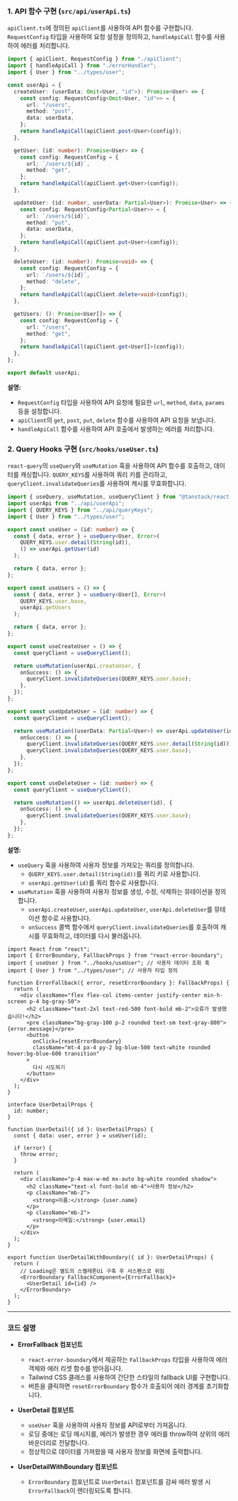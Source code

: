 ### 1. API 함수 구현 (`src/api/userApi.ts`)

`apiClient.ts`에 정의된 `apiClient`를 사용하여 API 함수를 구현합니다. `RequestConfig` 타입을 사용하여 요청 설정을 정의하고, `handleApiCall` 함수를 사용하여 에러를 처리합니다.

```typescript:src/api/userApi.ts
import { apiClient, RequestConfig } from "./apiClient";
import { handleApiCall } from "./errorHandler";
import { User } from "../types/user";

const userApi = {
  createUser: (userData: Omit<User, "id">): Promise<User> => {
    const config: RequestConfig<Omit<User, "id">> = {
      url: "/users",
      method: "post",
      data: userData,
    };
    return handleApiCall(apiClient.post<User>(config));
  },

  getUser: (id: number): Promise<User> => {
    const config: RequestConfig = {
      url: `/users/${id}`,
      method: "get",
    };
    return handleApiCall(apiClient.get<User>(config));
  },

  updateUser: (id: number, userData: Partial<User>): Promise<User> => {
    const config: RequestConfig<Partial<User>> = {
      url: `/users/${id}`,
      method: "put",
      data: userData,
    };
    return handleApiCall(apiClient.put<User>(config));
  },

  deleteUser: (id: number): Promise<void> => {
    const config: RequestConfig = {
      url: `/users/${id}`,
      method: "delete",
    };
    return handleApiCall(apiClient.delete<void>(config));
  },

  getUsers: (): Promise<User[]> => {
    const config: RequestConfig = {
      url: "/users",
      method: "get",
    };
    return handleApiCall(apiClient.get<User[]>(config));
  },
};

export default userApi;
```

**설명:**

- `RequestConfig` 타입을 사용하여 API 요청에 필요한 `url`, `method`, `data`, `params` 등을 설정합니다.
- `apiClient`의 `get`, `post`, `put`, `delete` 함수를 사용하여 API 요청을 보냅니다.
- `handleApiCall` 함수를 사용하여 API 호출에서 발생하는 에러를 처리합니다.

### 2. Query Hooks 구현 (`src/hooks/useUser.ts`)

`react-query`의 `useQuery`와 `useMutation` 훅을 사용하여 API 함수를 호출하고, 데이터를 캐싱합니다. `QUERY_KEYS`를 사용하여 쿼리 키를 관리하고, `queryClient.invalidateQueries`를 사용하여 캐시를 무효화합니다.

```typescript:src/hooks/useUser.ts
import { useQuery, useMutation, useQueryClient } from "@tanstack/react-query";
import userApi from "../api/userApi";
import { QUERY_KEYS } from "../api/queryKeys";
import { User } from "../types/user";

export const useUser = (id: number) => {
  const { data, error } = useQuery<User, Error>(
    QUERY_KEYS.user.detail(String(id)),
    () => userApi.getUser(id)
  );

  return { data, error };
};

export const useUsers = () => {
  const { data, error } = useQuery<User[], Error>(
    QUERY_KEYS.user.base,
    userApi.getUsers
  );

  return { data, error };
};

export const useCreateUser = () => {
  const queryClient = useQueryClient();

  return useMutation(userApi.createUser, {
    onSuccess: () => {
      queryClient.invalidateQueries(QUERY_KEYS.user.base);
    },
  });
};

export const useUpdateUser = (id: number) => {
  const queryClient = useQueryClient();

  return useMutation((userData: Partial<User>) => userApi.updateUser(id, userData), {
    onSuccess: () => {
      queryClient.invalidateQueries(QUERY_KEYS.user.detail(String(id)));
      queryClient.invalidateQueries(QUERY_KEYS.user.base);
    },
  });
};

export const useDeleteUser = (id: number) => {
  const queryClient = useQueryClient();

  return useMutation(() => userApi.deleteUser(id), {
    onSuccess: () => {
      queryClient.invalidateQueries(QUERY_KEYS.user.base);
    },
  });
};
```

**설명:**

- `useQuery` 훅을 사용하여 사용자 정보를 가져오는 쿼리를 정의합니다.
  - `QUERY_KEYS.user.detail(String(id))`를 쿼리 키로 사용합니다.
  - `userApi.getUser(id)`를 쿼리 함수로 사용합니다.
- `useMutation` 훅을 사용하여 사용자 정보를 생성, 수정, 삭제하는 뮤테이션을 정의합니다.
  - `userApi.createUser`, `userApi.updateUser`, `userApi.deleteUser`를 뮤테이션 함수로 사용합니다.
  - `onSuccess` 콜백 함수에서 `queryClient.invalidateQueries`를 호출하여 캐시를 무효화하고, 데이터를 다시 불러옵니다.

```tsx:src/components/UserDetail.tsx
import React from "react";
import { ErrorBoundary, FallbackProps } from "react-error-boundary";
import { useUser } from "../hooks/useUser"; // 사용자 데이터 조회 훅
import { User } from "../types/user"; // 사용자 타입 정의

function ErrorFallback({ error, resetErrorBoundary }: FallbackProps) {
  return (
    <div className="flex flex-col items-center justify-center min-h-screen p-4 bg-gray-50">
      <h2 className="text-2xl text-red-500 font-bold mb-2">오류가 발생했습니다!</h2>
      <pre className="bg-gray-100 p-2 rounded text-sm text-gray-800">{error.message}</pre>
      <button
        onClick={resetErrorBoundary}
        className="mt-4 px-4 py-2 bg-blue-500 text-white rounded hover:bg-blue-600 transition"
      >
        다시 시도하기
      </button>
    </div>
  );
}

interface UserDetailProps {
  id: number;
}

function UserDetail({ id }: UserDetailProps) {
  const { data: user, error } = useUser(id);

  if (error) {
    throw error;
  }

  return (
    <div className="p-4 max-w-md mx-auto bg-white rounded shadow">
      <h2 className="text-xl font-bold mb-4">사용자 정보</h2>
      <p className="mb-2">
        <strong>이름:</strong> {user.name}
      </p>
      <p className="mb-2">
        <strong>이메일:</strong> {user.email}
      </p>
    </div>
  );
}

export function UserDetailWithBoundary({ id }: UserDetailProps) {
  return (
    // Loading은 별도의 스켈레톤Ui 구축 후 서스펜스로 위임
    <ErrorBoundary FallbackComponent={ErrorFallback}>
      <UserDetail id={id} />
    </ErrorBoundary>
  );
}
```

---

### 코드 설명

- **ErrorFallback 컴포넌트**

  - `react-error-boundary`에서 제공하는 `FallbackProps` 타입을 사용하여 에러 객체와 에러 리셋 함수를 받아옵니다.
  - Tailwind CSS 클래스를 사용하여 간단한 스타일의 fallback UI를 구현합니다.
  - 버튼을 클릭하면 `resetErrorBoundary` 함수가 호출되어 에러 경계를 초기화합니다.

- **UserDetail 컴포넌트**

  - `useUser` 훅을 사용하여 사용자 정보를 API로부터 가져옵니다.
  - 로딩 중에는 로딩 메시지를, 에러가 발생한 경우 에러를 throw하여 상위의 에러 바운더리로 전달합니다.
  - 정상적으로 데이터를 가져왔을 때 사용자 정보를 화면에 출력합니다.

- **UserDetailWithBoundary 컴포넌트**
  - `ErrorBoundary` 컴포넌트로 `UserDetail` 컴포넌트를 감싸 에러 발생 시 `ErrorFallback`이 렌더링되도록 합니다.
